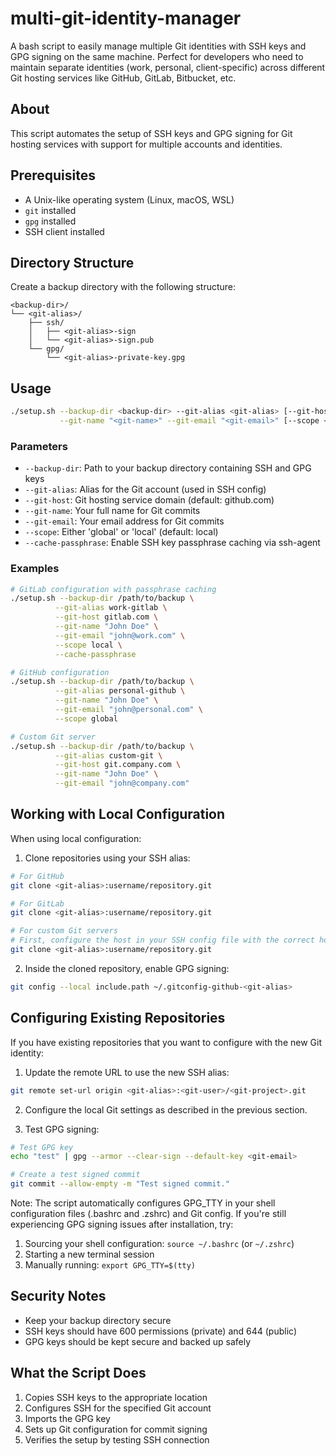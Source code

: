 # multi-git-identity-manager

A bash script to easily manage multiple Git identities with SSH keys and GPG signing on the same machine. Perfect for developers who need to maintain separate identities (work, personal, client-specific) across different Git hosting services like GitHub, GitLab, Bitbucket, etc.

## About

This script automates the setup of SSH keys and GPG signing for Git hosting services with support for multiple accounts and identities.

## Prerequisites

- A Unix-like operating system (Linux, macOS, WSL)
- `git` installed
- `gpg` installed
- SSH client installed

## Directory Structure

Create a backup directory with the following structure:
```
<backup-dir>/
└── <git-alias>/
    ├── ssh/
    │   ├── <git-alias>-sign
    │   └── <git-alias>-sign.pub
    └── gpg/
        └── <git-alias>-private-key.gpg
```

## Usage

```bash
./setup.sh --backup-dir <backup-dir> --git-alias <git-alias> [--git-host <git-host>] \
           --git-name "<git-name>" --git-email "<git-email>" [--scope <scope>] [--cache-passphrase]
```

### Parameters

* `--backup-dir`: Path to your backup directory containing SSH and GPG keys
* `--git-alias`: Alias for the Git account (used in SSH config)
* `--git-host`: Git hosting service domain (default: github.com)
* `--git-name`: Your full name for Git commits
* `--git-email`: Your email address for Git commits
* `--scope`: Either 'global' or 'local' (default: local)
* `--cache-passphrase`: Enable SSH key passphrase caching via ssh-agent

### Examples

```bash
# GitLab configuration with passphrase caching
./setup.sh --backup-dir /path/to/backup \
          --git-alias work-gitlab \
          --git-host gitlab.com \
          --git-name "John Doe" \
          --git-email "john@work.com" \
          --scope local \
          --cache-passphrase

# GitHub configuration
./setup.sh --backup-dir /path/to/backup \
          --git-alias personal-github \
          --git-name "John Doe" \
          --git-email "john@personal.com" \
          --scope global

# Custom Git server
./setup.sh --backup-dir /path/to/backup \
          --git-alias custom-git \
          --git-host git.company.com \
          --git-name "John Doe" \
          --git-email "john@company.com"
```

## Working with Local Configuration

When using local configuration:

1. Clone repositories using your SSH alias:
```bash
# For GitHub
git clone <git-alias>:username/repository.git

# For GitLab
git clone <git-alias>:username/repository.git

# For custom Git servers
# First, configure the host in your SSH config file with the correct hostname
git clone <git-alias>:username/repository.git
```

2. Inside the cloned repository, enable GPG signing:
```bash
git config --local include.path ~/.gitconfig-github-<git-alias>
```

## Configuring Existing Repositories

If you have existing repositories that you want to configure with the new Git identity:

1. Update the remote URL to use the new SSH alias:
```bash
git remote set-url origin <git-alias>:<git-user>/<git-project>.git
```

2. Configure the local Git settings as described in the previous section.

3. Test GPG signing:
```bash
# Test GPG key
echo "test" | gpg --armor --clear-sign --default-key <git-email>

# Create a test signed commit
git commit --allow-empty -m "Test signed commit."
```

Note: The script automatically configures GPG_TTY in your shell configuration files (.bashrc and .zshrc) and Git config. If you're still experiencing GPG signing issues after installation, try:
1. Sourcing your shell configuration: `source ~/.bashrc` (or `~/.zshrc`)
2. Starting a new terminal session
3. Manually running: `export GPG_TTY=$(tty)`

## Security Notes

- Keep your backup directory secure
- SSH keys should have 600 permissions (private) and 644 (public)
- GPG keys should be kept secure and backed up safely

## What the Script Does

1. Copies SSH keys to the appropriate location
2. Configures SSH for the specified Git account
3. Imports the GPG key
4. Sets up Git configuration for commit signing
5. Verifies the setup by testing SSH connection
